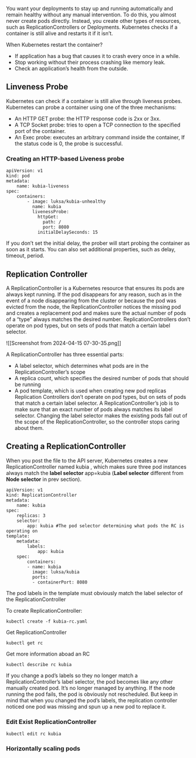You want your deployments to stay up and running automatically and remain healthy without any manual intervention. To do this, you almost never create pods directly. Instead, you create other types of resources, such as ReplicationControllers or Deployments.
Kubernetes checks if a container is still alive and restarts it if it isn’t.

When Kubernetes restart the container?
- If application has a bug that causes it to crash every once in a while.
- Stop working without their process crashing like memory leak. 
- Check an application’s health from the outside.

## Linveness Probe
Kubernetes can check if a container is still alive through liveness probes.
Kubernetes can probe a container using one of the three mechanisms:
- An HTTP GET probe: the HTTP response code is 2xx or 3xx.
- A TCP Socket probe: tries to open a TCP connection to the specified port of the container.
- An Exec probe: executes an arbitrary command inside the container, If the status code is 0, the probe is successful.

### Creating an HTTP-based Liveness probe
```
apiVersion: v1
kind: pod
metadata:
	name: kubia-liveness
spec:
	containers:
		- image: luksa/kubia-unhealthy
		  name: kubia
		  livenessProbe:
		    httpGet:
		      path: /
		      port: 8080
		    initialDelaySeconds: 15
```

If you don’t set the initial delay, the prober will start probing the container as soon as
it starts.
You can also set additional properties, such as delay, timeout, period.

## Replication Controller
A ReplicationController is a Kubernetes resource that ensures its pods are always
kept running. If the pod disappears for any reason, such as in the event of a node
disappearing from the cluster or because the pod was evicted from the node, the
ReplicationController notices the missing pod and creates a replacement pod and makes sure the actual number of pods of a “type” always matches the desired number.
ReplicationControllers don’t operate on pod types, but on sets of pods that match a certain label selector.

![[Screenshot from 2024-04-15 07-30-35.png]]

A ReplicationController has three essential parts:
- A label selector, which determines what pods are in the ReplicationController’s scope
- A replica count, which specifies the desired number of pods that should be running
- A pod template, which is used when creating new pod replicas
Replication Controllers don’t operate on pod types, but on sets of pods that match a certain label selector. A ReplicationController’s job is to make sure that an exact number of pods always matches its label selector.
Changing the label selector makes the existing pods fall out of the scope of the ReplicationController, so the controller stops caring about them.
## Creating a ReplicationController
When you post the file to the API server, Kubernetes creates a new ReplicationController named kubia , which makes sure three pod instances always match the **label selector** app=kubia (**Label selector** different from **Node selector** in prev section).
```
apiVersion: v1
kind: ReplicationController
metadata:
	name: kubia
spec:
	replicas: 3
	selector:
		app: kubia #The pod selector determining what pods the RC is operating on
template:
	metadata:
		labels:
			app: kubia
	spec:
		containers:
		- name: kubia
		  image: luksa/kubia
		  ports:
		  - containerPort: 8080
```

The pod labels in the template must obviously match the label selector of the ReplicationController

To create ReplicationController:
```
kubectl create -f kubia-rc.yaml
```

Get ReplicationController
```
kubectl get rc
```

Get more information aboad an RC
```
kubectl describe rc kubia
```

If you change a pod’s labels so they no longer match a ReplicationController’s label selector, the pod becomes like any other manually created pod. It’s no longer managed by anything. If the node running the pod fails, the pod is obviously not rescheduled. But keep in mind that when you changed the pod’s labels, the replication controller noticed one pod was missing and spun up a new pod to replace it.

### Edit Exist ReplicationController
```
kubectl edit rc kubia
```

### Horizontally scaling pods
